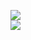 [![](https://img.shields.io/badge/Made%20With-Github%20Spray-lightgrey.svg?style=for-the-badge&logo=github)](https://github.com/Annihil/github-spray#7122)  
[![](https://i.imgur.com/2DrTn0Z.gif)](https://github.com/Annihil/github-spray)